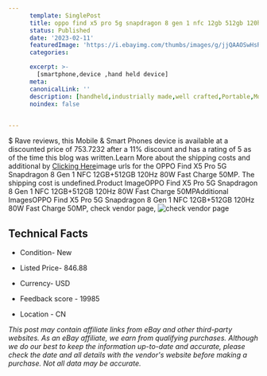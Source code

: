 ```yaml
---
      template: SinglePost
      title: oppo find x5 pro 5g snapdragon 8 gen 1 nfc 12gb 512gb 120hz 80w fast charge 50mp
      status: Published
      date: '2023-02-11'
      featuredImage: 'https://i.ebayimg.com/thumbs/images/g/jjQAAOSwHsRjIe-k/s-l225.jpg'
      categories: 

      excerpt: >-
        [smartphone,device ,hand held device]
      meta:
      canonicalLink: ''
      description: [handheld,industrially made,well crafted,Portable,Mobile,Compact,Convenient,Lightweight,Maneuverable,Man-portable,Miniature,Carriable,Hand-held,Light,Holdable,Transportable,Mobile device,Pocket-sized,On-the-go,Wireless,Cordless,Compact size,Convenient size, smartphone,device ,hand held device]
      noindex: false

        
---
```

$
    Rave reviews, this Mobile & Smart Phones device is available at a discounted price of 753.7232 after a 11% discount and has a rating of 5 as of the time this blog was written.Learn More about the shipping costs and additional by [Clicking Here](https://www.ebay.com/itm/204100355328?hash=item2f85544500%3Ag%3AjjQAAOSwHsRjIe-k&mkevt=1&mkcid=1&mkrid=711-53200-19255-0&campid=%253CePNCampaignId%253E&customid=%253CreferenceId%253E&toolid=10049)image urls for the OPPO Find X5 Pro 5G Snapdragon 8 Gen 1 NFC 12GB+512GB 120Hz 80W Fast Charge 50MP. The shipping cost is undefined.Product ImageOPPO Find X5 Pro 5G Snapdragon 8 Gen 1 NFC 12GB+512GB 120Hz 80W Fast Charge 50MPAdditional ImagesOPPO Find X5 Pro 5G Snapdragon 8 Gen 1 NFC 12GB+512GB 120Hz 80W Fast Charge 50MP, check vendor page, ![check vendor page](https://origin-galleryplus.ebayimg.com/ws/web/204100355328_2_0_1/225x225.jpg,https://origin-galleryplus.ebayimg.com/ws/web/204100355328_3_0_1/225x225.jpg,https://origin-galleryplus.ebayimg.com/ws/web/204100355328_4_0_1/225x225.jpg,https://origin-galleryplus.ebayimg.com/ws/web/204100355328_5_0_1/225x225.jpg,https://origin-galleryplus.ebayimg.com/ws/web/204100355328_6_0_1/225x225.jpg,https://origin-galleryplus.ebayimg.com/ws/web/204100355328_7_0_1/225x225.jpg,https://origin-galleryplus.ebayimg.com/ws/web/204100355328_8_0_1/225x225.jpg,https://origin-galleryplus.ebayimg.com/ws/web/204100355328_9_0_1/225x225.jpg,https://origin-galleryplus.ebayimg.com/ws/web/204100355328_10_0_1/225x225.jpg,https://origin-galleryplus.ebayimg.com/ws/web/204100355328_11_0_1/225x225.jpg,https://origin-galleryplus.ebayimg.com/ws/web/204100355328_12_0_1/225x225.jpg)
    
    

 ## Technical Facts 



     
      

 - Condition- New 


      

 - Listed Price- 846.88 


      

 - Currency- USD 


      

 - Feedback score - 19985 


      

 - Location - CN 


      
      

 *_This post may contain affiliate links from eBay and other third-party websites. As an eBay affiliate, we earn from qualifying purchases. Although we do our best to keep the information up-to-date and accurate, please check the date and all details with the vendor's website before making a purchase. Not all data may be accurate._*



    
    
    
    
    